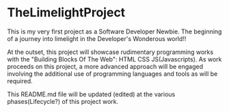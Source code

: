 # TheLimelightProject
This is my very first project as a Software Developer Newbie. The beginning of a journey into limelight in the Developer's Wonderous world!!

 At the outset, this project will showcase rudimentary programming works with the "Building Blocks Of The Web":
HTML
CSS
JS(Javascripts).
As work proceeds on this project, a more advanced approach will be engaged involving the additional use of programming languages and tools as
will be required.

This README.md file will be updated (edited) at the various phases(Lifecycle?) of this project work.
